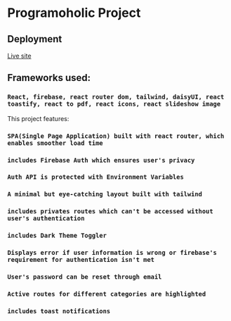# Programoholic Project

## Deployment

[Live site](https://lambent-granita-a5efca.netlify.app/)

## Frameworks used:

### `React, firebase, react router dom, tailwind, daisyUI, react toastify, react to pdf, react icons, react slideshow image`

This project features:

### `SPA(Single Page Application) built with react router, which enables smoother load time`

### `includes Firebase Auth which ensures user's privacy`

### `Auth API is protected with Environment Variables`

### `A minimal but eye-catching layout built with tailwind`

### `includes privates routes which can't be accessed without user's authentication`

### `includes Dark Theme Toggler`

### `Displays error if user information is wrong or firebase's requirement for authentication isn't met`

### `User's password can be reset through email`

### `Active routes for different categories are highlighted`

### `includes toast notifications`




